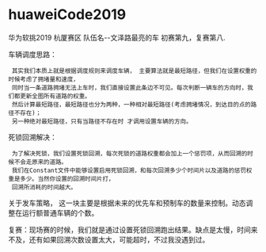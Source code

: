 # huaweiCode2019
华为软挑2019
杭厦赛区   队伍名--文泽路最亮的车   初赛第九，复赛第八.

车辆调度思路：

     其实我们本质上就是根据调度规则来调度车辆， 主要算法就是最短路径，但我们在设置权重的时候考虑了拥堵量和速度，
     同时当一条道路拥堵无法上车时，我们直接设置此条边不可见。每次判断一辆车的方向时，我们都更新全图所有道路的权重。
     然后计算最短路径，最短路径也分为两种，一种相对最短路径(考虑拥堵情况，到达目的点的路径不存在)；
     另一种绝对最短路径，只有当路径不存在时 才调用设置车辆的方向。

死锁回溯解决：

     为了解决死锁，我们设置死锁回溯，每次死锁的道路权重都会加上一个惩罚项，从而回溯的时候不会走原来的道路。 
     我们在Constant文件中能够设置启用死锁回溯，和每次回溯多少个时间片以及道路的惩罚权重是多少。当然你设置的回溯时间片打，
     回溯所消耗的时间越大。
     
   
   
 关于发车策略， 这一块主要是根据未来的优先车和预制车的数量来控制。动态调整在运行额普通车辆的个数。
 
 
 复赛：现场赛的时候，我们就是通过设置死锁回溯跑出结果。缺点是太慢，时间来不及，还有如果回溯次数设置太大，可能超时，不过我没遇到过。
 
 

